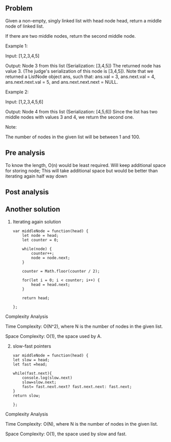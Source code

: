 ## Problem

Given a non-empty, singly linked list with head node head, return a middle node of linked list.

If there are two middle nodes, return the second middle node.

Example 1:

Input: [1,2,3,4,5]

Output: Node 3 from this list (Serialization: [3,4,5])
The returned node has value 3. (The judge's serialization of this node is [3,4,5]).
Note that we returned a ListNode object ans, such that:
ans.val = 3, ans.next.val = 4, ans.next.next.val = 5, and ans.next.next.next = NULL.

Example 2:

Input: [1,2,3,4,5,6]

Output: Node 4 from this list (Serialization: [4,5,6])
Since the list has two middle nodes with values 3 and 4, we return the second one.

Note:

The number of nodes in the given list will be between 1 and 100.

## Pre analysis

To know the length, O(n) would be least required. Will keep additional space for storing node;
This will take additional space but would be better than iterating again half way down

## Post analysis

## Another solution

1.  Iterating again solution

        var middleNode = function(head) {
            let node = head;
            let counter = 0;

            while(node) {
                counter++;
                node = node.next;
            }

            counter = Math.floor(counter / 2);

            for(let i = 0; i < counter; i++) {
                head = head.next;
            }

            return head;

        };

Complexity Analysis

Time Complexity: O(N^2), where N is the number of nodes in the given list.

Space Complexity: O(1), the space used by A.

2.  slow-fast pointers

        var middleNode = function(head) {
        let slow = head;
        let fast =head;

        while(fast.next){
            console.log(slow.next)
            slow=slow.next;
            fast= fast.next.next? fast.next.next: fast.next;
        }
        return slow;

        };

Complexity Analysis

Time Complexity: O(N), where N is the number of nodes in the given list.

Space Complexity: O(1), the space used by slow and fast.
